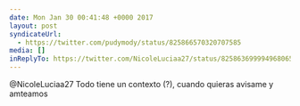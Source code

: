 ```yaml
---
date: Mon Jan 30 00:41:48 +0000 2017
layout: post
syndicateUrl:
  - https://twitter.com/pudymody/status/825866570320707585
media: []
inReplyTo: https://twitter.com/NicoleLuciaa27/status/825863699994968065
---
```

@NicoleLuciaa27 Todo tiene un contexto (?), cuando quieras avisame y amteamos

